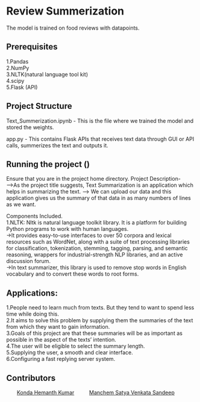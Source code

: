 # Review Summerization 

The model is trained on food reviews with  datapoints.</br>

## Prerequisites

1.Pandas</br>
2.NumPy</br>
3.NLTK(natural language tool kit)</br>
4.scipy</br>
5.Flask (API)</br>
## Project Structure

Text_Summerization.ipynb - This is the file where we trained the model and stored the weights.</br>

app.py - This contains Flask APIs that receives text data through GUI or API calls, summerizes the text and outputs it.</br>

## Running the project ()

Ensure that you are in the project home directory.
Project Description-</br>
-->As the project title suggests, Text Summarization is an application which helps in summarizing the text.
--> We can upload our data and this application gives us the summary of that data in as many numbers of lines as we want.</br>
 
Components Included.</br>
1.NLTK: Nltk is natural language toolkit library. It is a platform for building Python programs to work with human languages.</br> 
  ->It provides easy-to-use interfaces to over 50 corpora and lexical resources such as WordNet, along with a suite of text processing libraries for classification, tokenization, stemming, tagging, parsing, and semantic reasoning, wrappers for industrial-strength NLP libraries, and an active discussion forum.</br> 
  ->In text summarizer, this library is used to remove stop words in English vocabulary and to convert these words to root forms.</br>

## Applications:

1.People need to learn much from texts. But they tend to want to spend less time while doing this. </br>
2.It aims to solve this problem by supplying them the summaries of the text from which they want to gain information.</br>
3.Goals of this project are that these summaries will be as important as possible in the aspect of the texts’ intention.</br>
4.The user will be eligible to select the summary length.</br>
5.Supplying the user, a smooth and clear interface.</br>
6.Configuring a fast replying server system.</br>


## Contributors
&emsp;&emsp;[Konda Hemanth Kumar](https://github.com/Konda66) &nbsp;
&emsp;&emsp;[Manchem Satya Venkata Sandeep](https://github.com/sandeepmsv) &nbsp;



